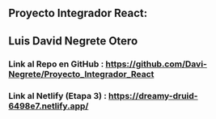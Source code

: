 ## Proyecto Integrador React:

## Luis David Negrete Otero

### Link al Repo en GitHub : https://github.com/Davi-Negrete/Proyecto_Integrador_React

### Link al Netlify (Etapa 3) : https://dreamy-druid-6498e7.netlify.app/




